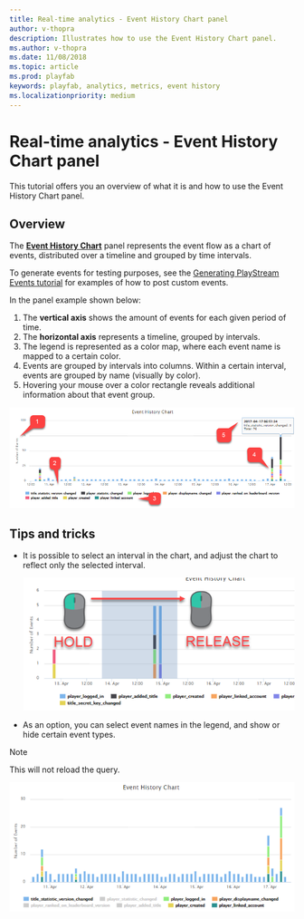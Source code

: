 ```yaml
---
title: Real-time analytics - Event History Chart panel
author: v-thopra
description: Illustrates how to use the Event History Chart panel.
ms.author: v-thopra
ms.date: 11/08/2018
ms.topic: article
ms.prod: playfab
keywords: playfab, analytics, metrics, event history
ms.localizationpriority: medium
---
```


# Real-time analytics - Event History Chart panel

This tutorial offers you an overview of what it is and how to use the Event History Chart panel.

## Overview

The [**Event History Chart**](event-history.md) panel represents the event flow as a chart of events, distributed over a timeline and grouped by time intervals.

To generate events for testing purposes, see the [Generating PlayStream Events tutorial](playstream-events.md) for examples of how to post custom events.

In the panel example shown below:

1. The **vertical axis** shows the amount of events for each given period of time.
2. The **horizontal axis** represents a timeline, grouped by intervals.
3. The legend is represented as a color map, where each event name is mapped to a certain color.
4. Events are grouped by intervals into columns. Within a certain interval, events are grouped by name (visually by color).
5. Hovering your mouse over a color rectangle reveals additional information about that event group.

![Event History Chart panel](media/tutorials/event-history-chart-panel.png)  

## Tips and tricks

- It is possible to select an interval in the chart, and adjust the chart to reflect only the selected interval.
  
   ![Event History Chart - select interval](media/tutorials/event-history-chart-select-interval.png)  

- As an option, you can select event names in the legend, and show or hide certain event types.

> [!NOTE]
> This will not reload the query.

   ![Event History Chart - click event names](media/tutorials/event-history-chart-click-event-names.png)  
